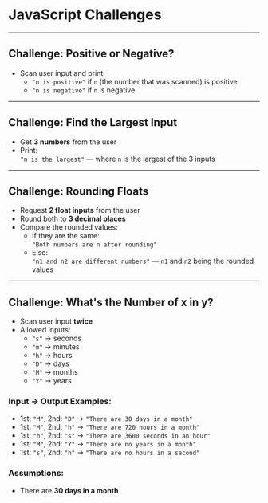 # JavaScript Challenges

---

## Challenge: Positive or Negative?

- Scan user input and print:
    - `"n is positive"` if `n` (the number that was scanned) is positive
    - `"n is negative"` if `n` is negative

---

## Challenge: Find the Largest Input

- Get **3 numbers** from the user
- Print:  
  `"n is the largest"` — where `n` is the largest of the 3 inputs

---

## Challenge: Rounding Floats

- Request **2 float inputs** from the user
- Round both to **3 decimal places**
- Compare the rounded values:
    - If they are the same:  
      `"Both numbers are n after rounding"`
    - Else:  
      `"n1 and n2 are different numbers"` — `n1` and `n2` being the rounded values

---

## Challenge: What's the Number of x in y?

- Scan user input **twice**
- Allowed inputs:
    - `"s"` → seconds
    - `"m"` → minutes
    - `"h"` → hours
    - `"D"` → days
    - `"M"` → months
    - `"Y"` → years

### Input → Output Examples:

- 1st: `"M"`, 2nd: `"D"` → `"There are 30 days in a month"`
- 1st: `"M"`, 2nd: `"h"` → `"There are 720 hours in a month"`
- 1st: `"h"`, 2nd: `"s"` → `"There are 3600 seconds in an hour"`
- 1st: `"M"`, 2nd: `"Y"` → `"There are no years in a month"`
- 1st: `"s"`, 2nd: `"h"` → `"There are no hours in a second"`

### Assumptions:

- There are **30 days in a month**
